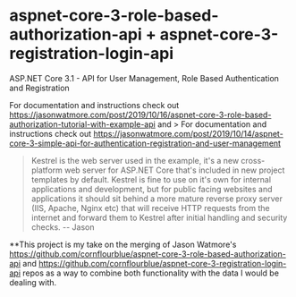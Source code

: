 # aspnet-core-3-role-based-authorization-api + aspnet-core-3-registration-login-api

ASP.NET Core 3.1 - API for User Management, Role Based Authentication and Registration

For documentation and instructions check out https://jasonwatmore.com/post/2019/10/16/aspnet-core-3-role-based-authorization-tutorial-with-example-api and > For documentation and instructions check out https://jasonwatmore.com/post/2019/10/14/aspnet-core-3-simple-api-for-authentication-registration-and-user-management

> Kestrel is the web server used in the example, it's a new cross-platform web server for ASP.NET Core that's included in new project templates by default. Kestrel is fine to use on it's own for internal applications and development, but for public facing websites and applications it should sit behind a more mature reverse proxy server (IIS, Apache, Nginx etc) that will receive HTTP requests from the internet and forward them to Kestrel after initial handling and security checks.
> -- Jason

**This project is my take on the merging of Jason Watmore's https://github.com/cornflourblue/aspnet-core-3-role-based-authorization-api and https://github.com/cornflourblue/aspnet-core-3-registration-login-api repos as a way to combine both functionality with the data I would be dealing with.
